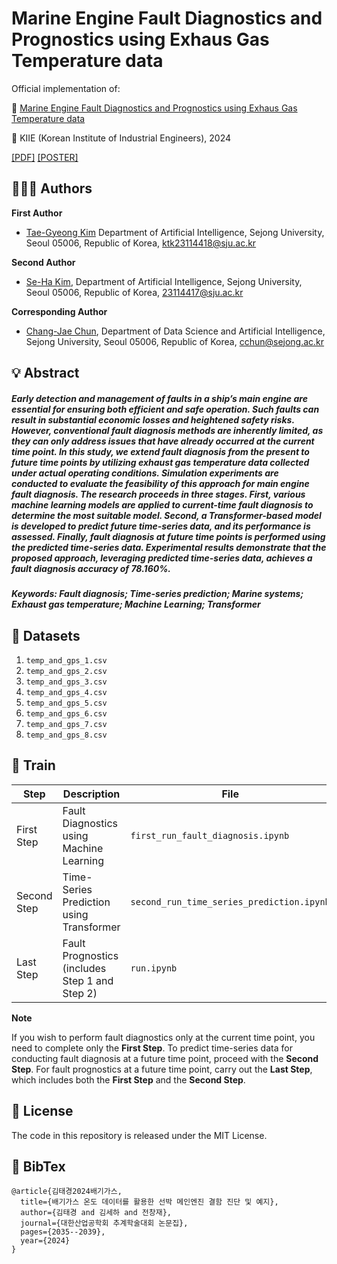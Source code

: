 # Marine Engine Fault Diagnostics and Prognostics using Exhaus Gas Temperature data

Official implementation of:

📄 [Marine Engine Fault Diagnostics and Prognostics using Exhaus Gas Temperature data](https://www.dbpia.co.kr/journal/articleDetail?nodeId=NODE11964687)

📰 KIIE (Korean Institute of Industrial Engineers), 2024

[\[PDF\]](src\DBPIA-NURIMEDIA.pdf) [\[POSTER\]](src\poster.pdf)


## 🧑‍🤝‍🧑 Authors

**First Author**
- [Tae-Gyeong Kim](https://github.com/MonoHaru) Department of Artificial Intelligence, Sejong University, Seoul 05006, Republic of Korea, [ktk23114418@sju.ac.kr](mailto:ktk23114418@sju.ac.kr)

**Second Author**
- [Se-Ha Kim](https://github.com/), Department of Artificial Intelligence, Sejong University, Seoul 05006, Republic of Korea, [23114417@sju.ac.kr](mailto:23114417@sju.ac.kr)

**Corresponding Author**
- [Chang-Jae Chun](https://github.com/), Department of Data Science and Artificial Intelligence, Sejong University, Seoul 05006, Republic of Korea, [cchun@sejong.ac.kr](mailto:cchun@sejong.ac.kr)


## 💡 Abstract

##### Early detection and management of faults in a ship’s main engine are essential for ensuring both efficient and safe operation. Such faults can result in substantial economic losses and heightened safety risks. However, conventional fault diagnosis methods are inherently limited, as they can only address issues that have already occurred at the current time point. In this study, we extend fault diagnosis from the present to future time points by utilizing exhaust gas temperature data collected under actual operating conditions. Simulation experiments are conducted to evaluate the feasibility of this approach for main engine fault diagnosis. The research proceeds in three stages. First, various machine learning models are applied to current-time fault diagnosis to determine the most suitable model. Second, a Transformer-based model is developed to predict future time-series data, and its performance is assessed. Finally, fault diagnosis at future time points is performed using the predicted time-series data. Experimental results demonstrate that the proposed approach, leveraging predicted time-series data, achieves a fault diagnosis accuracy of 78.160%.

##### Keywords: Fault diagnosis; Time-series prediction; Marine systems; Exhaust gas temperature; Machine Learning; Transformer


## 📁 Datasets
1. `temp_and_gps_1.csv`
2. `temp_and_gps_2.csv`
3. `temp_and_gps_3.csv`
4. `temp_and_gps_4.csv`
5. `temp_and_gps_5.csv`
6. `temp_and_gps_6.csv`
7. `temp_and_gps_7.csv`
8. `temp_and_gps_8.csv`


## 🚀 Train
| Step        | Description                                      | File                                           |
|-------------|--------------------------------------------------|-----------------------------------------------|
| First Step  | Fault Diagnostics using Machine Learning         | `first_run_fault_diagnosis.ipynb`              |
| Second Step | Time-Series Prediction using Transformer         | `second_run_time_series_prediction.ipynb`      |
| Last Step   | Fault Prognostics (includes Step 1 and Step 2)   | `run.ipynb`                                    |


**Note**

If you wish to perform fault diagnostics only at the current time point, you need to complete only the **First Step**. To predict time-series data for conducting fault diagnosis at a future time point, proceed with the **Second Step**. For fault prognostics at a future time point, carry out the **Last Step**, which includes both the **First Step** and the **Second Step**.


## 📜 License
The code in this repository is released under the MIT License.


## 📖 BibTex
```
@article{김태경2024배기가스,
  title={배기가스 온도 데이터를 활용한 선박 메인엔진 결함 진단 및 예지},
  author={김태경 and 김세하 and 전창재},
  journal={대한산업공학회 추계학술대회 논문집},
  pages={2035--2039},
  year={2024}
}
```